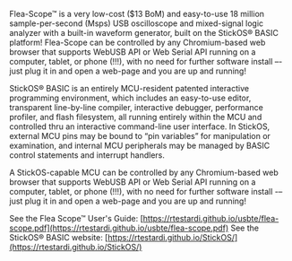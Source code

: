 Flea-Scope™ is a very low-cost ($13 BoM) and easy-to-use 18 million sample-per-second (Msps) USB oscilloscope and 
mixed-signal logic analyzer with a built-in waveform generator, built on the StickOS® BASIC platform!  Flea-Scope
can be controlled by any Chromium-based web browser that supports WebUSB API or Web Serial API running on a computer,
tablet, or phone (!!!), with no need for further software install –- just plug it in and open a web-page and you are
up and running!

StickOS® BASIC is an entirely MCU-resident patented interactive programming environment, which includes an easy-to-use
editor, transparent line-by-line compiler, interactive debugger, performance profiler, and flash filesystem, all running
entirely within the MCU and controlled thru an interactive command-line user interface.  In StickOS, external MCU pins
may be bound to “pin variables” for manipulation or examination, and internal MCU peripherals may be managed by BASIC
control statements and interrupt handlers.

A StickOS-capable MCU can be controlled by any Chromium-based web browser that supports WebUSB API or Web Serial API
running on a computer, tablet, or phone (!!!), with no need for further software install -– just plug it in and open a
web-page and you are up and running!

See the Flea Scope™ User's Guide: [https://rtestardi.github.io/usbte/flea-scope.pdf](https://rtestardi.github.io/usbte/flea-scope.pdf)
See the StickOS® BASIC website: [https://rtestardi.github.io/StickOS/](https://rtestardi.github.io/StickOS/)
